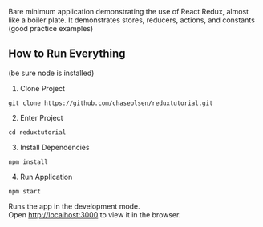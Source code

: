 Bare minimum application demonstrating the use of React Redux, almost like a boiler plate. It demonstrates stores, reducers, actions, and constants (good practice examples)


## How to Run Everything
(be sure node is installed)

1. Clone Project
```
git clone https://github.com/chaseolsen/reduxtutorial.git
```
2. Enter Project
```
cd reduxtutorial
```

3. Install Dependencies
```
npm install
```

4. Run Application
```
npm start
```

Runs the app in the development mode.<br>
Open [http://localhost:3000](http://localhost:3000) to view it in the browser.
